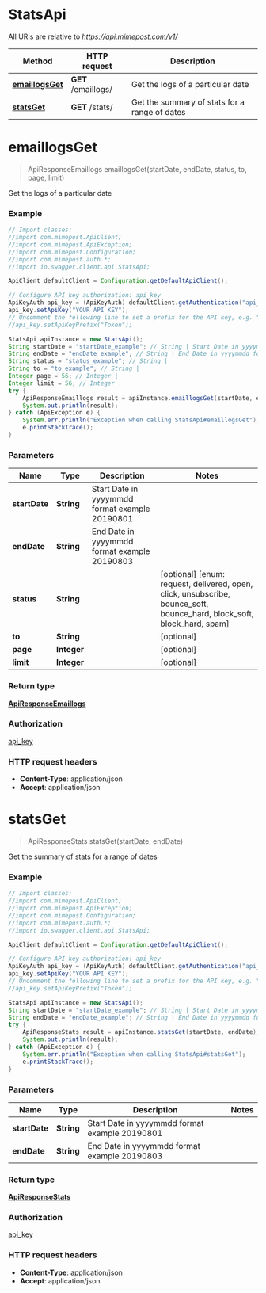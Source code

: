 # StatsApi

All URIs are relative to *https://api.mimepost.com/v1/*

Method | HTTP request | Description
------------- | ------------- | -------------
[**emaillogsGet**](StatsApi.md#emaillogsGet) | **GET** /emaillogs/ | Get the logs of a particular date
[**statsGet**](StatsApi.md#statsGet) | **GET** /stats/ | Get the summary of stats for a range of dates


<a name="emaillogsGet"></a>
# **emaillogsGet**
> ApiResponseEmaillogs emaillogsGet(startDate, endDate, status, to, page, limit)

Get the logs of a particular date

### Example
```java
// Import classes:
//import com.mimepost.ApiClient;
//import com.mimepost.ApiException;
//import com.mimepost.Configuration;
//import com.mimepost.auth.*;
//import io.swagger.client.api.StatsApi;

ApiClient defaultClient = Configuration.getDefaultApiClient();

// Configure API key authorization: api_key
ApiKeyAuth api_key = (ApiKeyAuth) defaultClient.getAuthentication("api_key");
api_key.setApiKey("YOUR API KEY");
// Uncomment the following line to set a prefix for the API key, e.g. "Token" (defaults to null)
//api_key.setApiKeyPrefix("Token");

StatsApi apiInstance = new StatsApi();
String startDate = "startDate_example"; // String | Start Date in yyyymmdd format example 20190801
String endDate = "endDate_example"; // String | End Date in yyyymmdd format example 20190803
String status = "status_example"; // String | 
String to = "to_example"; // String | 
Integer page = 56; // Integer | 
Integer limit = 56; // Integer | 
try {
    ApiResponseEmaillogs result = apiInstance.emaillogsGet(startDate, endDate, status, to, page, limit);
    System.out.println(result);
} catch (ApiException e) {
    System.err.println("Exception when calling StatsApi#emaillogsGet");
    e.printStackTrace();
}
```

### Parameters

Name | Type | Description  | Notes
------------- | ------------- | ------------- | -------------
 **startDate** | **String**| Start Date in yyyymmdd format example 20190801 |
 **endDate** | **String**| End Date in yyyymmdd format example 20190803 |
 **status** | **String**|  | [optional] [enum: request, delivered, open, click, unsubscribe, bounce_soft, bounce_hard, block_soft, block_hard, spam]
 **to** | **String**|  | [optional]
 **page** | **Integer**|  | [optional]
 **limit** | **Integer**|  | [optional]

### Return type

[**ApiResponseEmaillogs**](ApiResponseEmaillogs.md)

### Authorization

[api_key](../README.md#api_key)

### HTTP request headers

 - **Content-Type**: application/json
 - **Accept**: application/json

<a name="statsGet"></a>
# **statsGet**
> ApiResponseStats statsGet(startDate, endDate)

Get the summary of stats for a range of dates

### Example
```java
// Import classes:
//import com.mimepost.ApiClient;
//import com.mimepost.ApiException;
//import com.mimepost.Configuration;
//import com.mimepost.auth.*;
//import io.swagger.client.api.StatsApi;

ApiClient defaultClient = Configuration.getDefaultApiClient();

// Configure API key authorization: api_key
ApiKeyAuth api_key = (ApiKeyAuth) defaultClient.getAuthentication("api_key");
api_key.setApiKey("YOUR API KEY");
// Uncomment the following line to set a prefix for the API key, e.g. "Token" (defaults to null)
//api_key.setApiKeyPrefix("Token");

StatsApi apiInstance = new StatsApi();
String startDate = "startDate_example"; // String | Start Date in yyyymmdd format example 20190801
String endDate = "endDate_example"; // String | End Date in yyyymmdd format example 20190803
try {
    ApiResponseStats result = apiInstance.statsGet(startDate, endDate);
    System.out.println(result);
} catch (ApiException e) {
    System.err.println("Exception when calling StatsApi#statsGet");
    e.printStackTrace();
}
```

### Parameters

Name | Type | Description  | Notes
------------- | ------------- | ------------- | -------------
 **startDate** | **String**| Start Date in yyyymmdd format example 20190801 |
 **endDate** | **String**| End Date in yyyymmdd format example 20190803 |

### Return type

[**ApiResponseStats**](ApiResponseStats.md)

### Authorization

[api_key](../README.md#api_key)

### HTTP request headers

 - **Content-Type**: application/json
 - **Accept**: application/json

